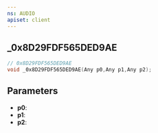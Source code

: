 ```yaml
---
ns: AUDIO
apiset: client
---
```

## _0x8D29FDF565DED9AE

```c
// 0x8D29FDF565DED9AE
void _0x8D29FDF565DED9AE(Any p0,Any p1,Any p2);
```


## Parameters
* **p0**:
* **p1**:
* **p2**:



